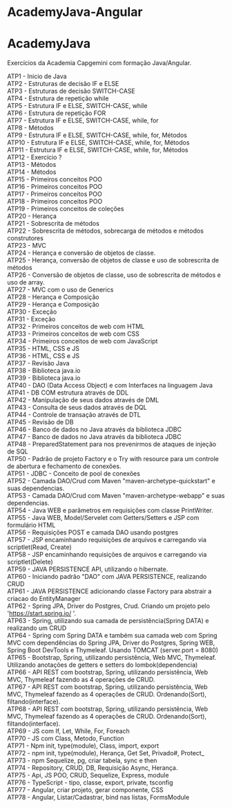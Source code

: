 # AcademyJava-Angular


# AcademyJava
Exercícios da Academia Capgemini com formação Java/Angular. 

ATP1 - Inicio de Java <br>
ATP2 - Estruturas de decisão IF e ELSE<br>
ATP3 - Estruturas de decisão SWITCH-CASE<br>
ATP4 - Estrutura de repetição while<br>
ATP5 - Estrutura IF e ELSE, SWITCH-CASE, while<br>
ATP6 - Estrutura de repetição FOR<br>
ATP7 - Estrutura IF e ELSE, SWITCH-CASE, while, for<br>
ATP8 - Métodos<br>
ATP9 - Estrutura IF e ELSE, SWITCH-CASE, while, for, Métodos<br>
ATP10 - Estrutura IF e ELSE, SWITCH-CASE, while, for, Métodos<br>
ATP11 - Estrutura IF e ELSE, SWITCH-CASE, while, for, Métodos<br>
ATP12 - Exercício ?<br>
ATP13 - Métodos<br>
ATP14 - Métodos<br>
ATP15 - Primeiros conceitos POO<br>
ATP16 - Primeiros conceitos POO<br>
ATP17 - Primeiros conceitos POO<br>
ATP18 - Primeiros conceitos POO<br>
ATP19 - Primeiros conceitos de coleções<br>
ATP20 - Herança<br>
ATP21 - Sobrescrita de métodos<br>
ATP22 - Sobrescrita de métodos, sobrecarga de métodos e métodos construtores <br>
ATP23 - MVC<br>
ATP24 - Herança e conversão de objetos de classe.<br>
ATP25 - Herança, conversão de objetos de classe e uso de sobrescrita de métodos<br>
ATP26 - Conversão de objetos de classe, uso de sobrescrita de métodos e uso de array.<br>
ATP27 - MVC com o uso de Generics<br>
ATP28 - Herança e Composição<br>
ATP29 - Herança e Composição<br>
ATP30 - Exceção<br>
ATP31 - Exceção<br>
ATP32 - Primeiros conceitos de web com HTML<br>
ATP33 - Primeiros conceitos de web com CSS<br>
ATP34 - Primeiros conceitos de web com JavaScript<br>
ATP35 - HTML, CSS e JS<br>
ATP36 - HTML, CSS e JS<br>
ATP37 - Revisão Java<br>
ATP38 - Biblioteca java.io<br>
ATP39 - Biblioteca java.io<br>
ATP40 - DAO (Data Access Object) e com Interfaces na linguagem Java<br>
ATP41 - DB COM estrutura através de DDL<br>
ATP42 - Manipulação de seus dados através de DML<br>
ATP43 - Consulta de seus dados através de DQL<br>
ATP44 - Controle de transação através de DTL<br>
ATP45 - Revisão de DB<br>
ATP46 - Banco de dados no Java através da biblioteca JDBC<br>
ATP47 - Banco de dados no Java através da biblioteca JDBC<br>
ATP48 - PreparedStatement para nos prevenirmos de ataques de injeção de SQL<br>
ATP50 - Padrão de projeto Factory e o Try with resource para um controle de abertura e fechamento de conexões.<br>
ATP51 - JDBC - Conceito de pool de conexões<br>
ATP52 - Camada DAO/Crud com Maven "maven-archetype-quickstart" e suas dependencias.<br>
ATP53 - Camada DAO/Crud com Maven "maven-archetype-webapp" e suas dependencias.<br>
ATP54 - Java WEB e parâmetros em requisições com classe PrintWriter.<br>
ATP55 - Java WEB, Model/Servelet com Getters/Setters e JSP com formulário HTML<br>
ATP56 - Requisições POST e camada DAO usando postgres<br>
ATP57 - JSP encaminhando requisições de arquivos e carregando via scriptlet(Read, Create)<br>
ATP58 - JSP encaminhando requisições de arquivos e carregando via scriptlet(Delete)<br>
ATP59 - JAVA PERSISTENCE API, utilizando o hibernate.<br>
ATP60 - Iniciando padrão "DAO" com JAVA PERSISTENCE, realizando CRUD<br>
ATP61 - JAVA PERSISTENCE adicionando classe Factory para abstrair a criacao do EntityManager<br>
ATP62 - Spring JPA, Driver do Postgres, Crud. Criando um projeto pelo 'https://start.spring.io/ '.<br>
ATP63 - Spring, utilizando sua camada de persistência(Spring DATA) e realizando um CRUD<br>
ATP64 - Spring com Spring DATA e também sua camada web com Spring MVC com dependências do Spring JPA, Driver do Postgres, Spring WEB, Spring Boot DevTools e Thymeleaf. Usando TOMCAT (server.port = 8080)<br>
ATP65 - Bootstrap, Spring, utilizando persistência, Web MVC, Thymeleaf. Utilizando anotações de getters e setters do lombok(dependencia)<br>
ATP66 - API REST com bootstrap, Spring, utilizando persistência, Web MVC, Thymeleaf fazendo as 4 operações de CRUD.<br>
ATP67 - API REST com bootstrap, Spring, utilizando persistência, Web MVC, Thymeleaf fazendo as 4 operações de CRUD. Ordenando(Sort), filtando(interface).<br>
ATP68 - API REST com bootstrap, Spring, utilizando persistência, Web MVC, Thymeleaf fazendo as 4 operações de CRUD. Ordenando(Sort), filtando(interface).<br>
ATP69 - JS com If, Let, While, For, Foreach<br>
ATP70 - JS com Class, Metodo, Function<br>
ATP71 - Npm init, type(module), Class, import, export<br>
ATP72 - npm init, type(module), Herança, Get Set, Privado#, Protect_<br>
ATP73 - npm Sequelize, pg, criar tabela, sync e then<br>
ATP74 - Repository, CRUD, DB, Requisição Async, Herança.<br>
ATP75 - Api, JS POO, CRUD, Sequelize, Express, module<br>
ATP76 - TypeScript - tipo, classe, export, private, tsconfig<br>
ATP77 - Angular, criar projeto, gerar componente, CSS<br>
ATP78 - Angular, Listar/Cadastrar, bind nas listas, FormsModule<br>